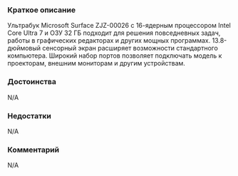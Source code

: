 ### **Краткое описание**
Ультрабук Microsoft Surface ZJZ-00026 с 16-ядерным процессором Intel Core Ultra 7 и ОЗУ 32 ГБ подходит для решения повседневных задач, работы в графических редакторах и других мощных программах. 13.8-дюймовый сенсорный экран расширяет возможности стандартного компьютера. Широкий набор портов позволяет подключать модель к проекторам, внешним мониторам и другим устройствам.

### **Достоинства**
N/A

### **Недостатки**
N/A

### **Комментарий**
N/A
